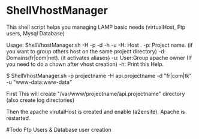 ShellVhostManager
=================

This shell script helps you managing LAMP basic needs (virtualHost, Ftp users, Mysql Database)


Usage: ShellVhostManager.sh -H -p -d -h -u
  -H: Host .
  -p: Project name. (if you want to group others host on the same project directory)
  -d: Domains(fr|com|net). (it activates aliases)
  -u: User:Group apache owner (If you need to do a chown after vhost creation)
  -h: Print this Help.



$ ShellVhostManager.sh -p projectname -H api.projectname -d "fr|com|tk" -u "www-data:www-data" 

First This will create "/var/www/projectname/api.projectname" directory (also create log directories)

Then the apache virutalHost is created and enable (a2ensite).
Apache is restarted.


#Todo
Ftp Users & Database user creation 
